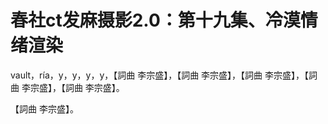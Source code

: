 # 春社ct发麻摄影2.0：第十九集、冷漠情绪渲染

 vault，ría，y，y，y，y，【詞曲 李宗盛】，【詞曲 李宗盛】，【詞曲 李宗盛】，【詞曲 李宗盛】，【詞曲 李宗盛】。

【詞曲 李宗盛】。